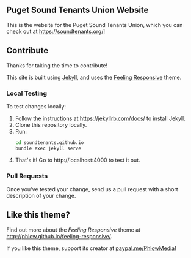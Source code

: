 ## Puget Sound Tenants Union Website

This is the website for the Puget Sound Tenants Union, which you can check out at <https://soundtenants.org/>!

## Contribute

Thanks for taking the time to contribute!

This site is built using [Jekyll](https://jekyllrb.com/), and uses the [Feeling Responsive](http://phlow.github.io/feeling-responsive) theme.

### Local Testing

To test changes locally:

1. Follow the instructions at https://jekyllrb.com/docs/ to install Jekyll.
2. Clone this repository locally.
3. Run:
    ```sh
    cd soundtenants.github.io
    bundle exec jekyll serve 
    ```
4. That's it! Go to http://localhost:4000 to test it out.

### Pull Requests

Once you've tested your change, send us a pull request with a short description of your change.

## Like this theme?

Find out more about the *Feeling Responsive* theme at <http://phlow.github.io/feeling-responsive/>.

If you like this theme, support its creator at [paypal.me/PhlowMedia](https://www.paypal.me/PhlowMedia)!